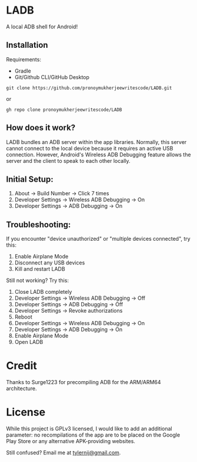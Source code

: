 # LADB
A local ADB shell for Android!

## Installation
Requirements:
* Gradle
* Git/Github CLI/GitHub Desktop


```
git clone https://github.com/pronoymukherjeewritescode/LADB.git
```
or 
```
gh repo clone pronoymukherjeewritescode/LADB
```

## How does it work?
LADB bundles an ADB server within the app libraries. Normally, this server cannot connect to the local device because it requires an active USB connection. However, Android's Wireless ADB Debugging feature allows the server and the client to speak to each other locally.

## Initial Setup:
1. About -> Build Number -> Click 7 times
2. Developer Settings -> Wireless ADB Debugging -> On
3. Developer Settings -> ADB Debugging -> On

## Troubleshooting:
If you encounter "device unauthorized" or "multiple devices connected", try this:
1. Enable Airplane Mode
2. Disconnect any USB devices
3. Kill and restart LADB

Still not working? Try this:
1. Close LADB completely
2. Developer Settings -> Wireless ADB Debugging -> Off
3. Developer Settings -> ADB Debugging -> Off
4. Developer Settings -> Revoke authorizations
5. Reboot
6. Developer Settings -> Wireless ADB Debugging -> On
7. Developer Settings -> ADB Debugging -> On
8. Enable Airplane Mode
9. Open LADB

# Credit
Thanks to Surge1223 for precompiling ADB for the ARM/ARM64 architecture.

# License
While this project is GPLv3 licensed, I would like to add an additional parameter: no recompilations of the app are to be placed on the Google Play Store or any alternative APK-providing websites.

Still confused? Email me at tylernij@gmail.com.
